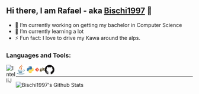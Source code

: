 <!--
**Bischi1997/Bischi1997** is a ✨ _special_ ✨ repository because its `README.md` (this file) appears on your GitHub profile.

Here are some ideas to get you started:

- 🔭 I’m currently working on ...
- 🌱 I’m currently learning ...
- 👯 I’m looking to collaborate on ...
- 🤔 I’m looking for help with ...
- 💬 Ask me about ...
- 📫 How to reach me: ...https://www.google.com/url?sa=i&url=https%3A%2F%2Fjetbrains.org%2Fintellij%2Fsdk%2Fdocs%2Freference_guide%2Fwork_with_icons_and_images.html&psig=AOvVaw3capA26uDlTXDdYy11ZR55&ust=1596782517448000&source=images&cd=vfe&ved=0CAIQjRxqFwoTCIjWn8j8hesCFQAAAAAdAAAAABAD
- 😄 Pronouns: ...
- ⚡ Fun fact: ...<br />
-->

## Hi there, I am Rafael - aka [Bischi1997][github] 👋
- 🔭 I’m currently working on getting my bachelor in Computer Science
- 🌱 I’m currently learning a lot
- ⚡ Fun fact: I love to drive my Kawa around the alps.


### Languages and Tools:
<img align="left" alt="IntelliJ" width="26px" src="https://upload.wikimedia.org/wikipedia/commons/thumb/d/d5/IntelliJ_IDEA_Logo.svg/1024px-IntelliJ_IDEA_Logo.svg.png" />
<img align="left" alt="Java" width="26px" src="https://raw.githubusercontent.com/github/explore/78df643247d429f6cc873026c0622819ad797942/topics/java/java.png" />
<img align="left" alt="Python" width="26px" src="https://raw.githubusercontent.com/github/explore/80688e429a7d4ef2fca1e82350fe8e3517d3494d/topics/python/python.png" />
<img align="left" alt="Git" width="26px" src="https://raw.githubusercontent.com/github/explore/80688e429a7d4ef2fca1e82350fe8e3517d3494d/topics/git/git.png" />
<img align="left" alt="GitHub" width="26px" src="https://raw.githubusercontent.com/github/explore/78df643247d429f6cc873026c0622819ad797942/topics/github/github.png" />

<br />

---

<img align="left" alt="Bischi1997's Github Stats" src="https://github-readme-stats.vercel.app/api?username=Bischi1997&show_icons=true&hide_border=true" />

[github]: https://github.com/Bischi1997
